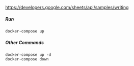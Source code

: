 https://developers.google.com/sheets/api/samples/writing

##### Run
```
docker-compose up
```

##### Other Commands
```
docker-compose up -d 
docker-compose down 
```
